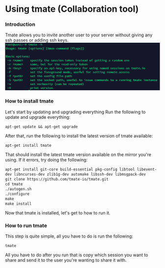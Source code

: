 # Using tmate (Collaboration tool)
### Introduction
Tmate allows you to invite another user to your server without giving any ssh passes or adding ssh keys.
![tmate](/docs/extras/assets/tools/tmate_help.png)
### How to install tmate
Let's start by updating and upgrading everything
Run the following to update and upgrade everything:
```
apt-get update && apt-get upgrade
```   
After that, run the following to install the latest version of tmate available: 
```
apt-get install tmate
```
That should install the latest tmate version available on the mirror you're using.
If it errors, try doing the following:
```
apt-get install git-core build-essential pkg-config libtool libevent-dev libncurses-dev zlib1g-dev automake libssh-dev libmsgpack-dev
git clone https://github.com/tmate-io/tmate.git
cd tmate
./autogen.sh
./configure
make
make install
```
Now that tmate is installed, let's get to how to run it.
### How to run tmate
This step is quite simple, all you have to do is run the following:
```
tmate
```
All you have to do after you run that is copy which session you want to share and send it to the user you're wanting to share it with.
